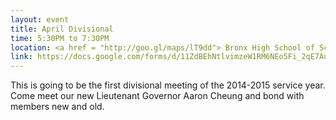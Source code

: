 ```yaml
---
layout: event
title: April Divisional
time: 5:30PM to 7:30PM
location: <a href = "http://goo.gl/maps/lT9dd"> Bronx High School of Science </a>
link: https://docs.google.com/forms/d/11ZdBEhNtlvimzeW1RM6NEo5Fi_2qE7AuB7HQQlK9oAQ/viewform
---
```

This is going to be the first divisional meeting of the 2014-2015 service year. Come meet our new Lieutenant Governor Aaron Cheung and bond with members new and old.
